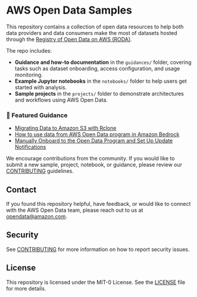 # AWS Open Data Samples

This repository contains a collection of open data resources to help both data providers and data consumers make the most of datasets hosted through the [Registry of Open Data on AWS (RODA)](https://registry.opendata.aws/).

The repo includes:

- **Guidance and how-to documentation** in the `guidances/` folder, covering tasks such as dataset onboarding, access configuration, and usage monitoring.
- **Example Jupyter notebooks** in the `notebooks/` folder to help users get started with analysis.
- **Sample projects** in the `projects/` folder to demonstrate architectures and workflows using AWS Open Data.
  
### 📘 Featured Guidance
- [Migrating Data to Amazon S3 with Rclone](guidances/migrating-data-to-S3-with-rclone.md)
- [How to use data from AWS Open Data program in Amazon Bedrock](guidances/how-to-use-data-from-AWS-Open-Data-program-in-Amazon-Bedrock.md)
- [Manually Onboard to the Open Data Program and Set Up Update Notifications](guidances/configuring-public-data-access-with-S3-and-SNS.md)

We encourage contributions from the community. If you would like to submit a new sample, project, notebook, or guidance, please review our [CONTRIBUTING](CONTRIBUTING.md) guidelines.

## Contact

If you found this repository helpful, have feedback, or would like to connect with the AWS Open Data team, please reach out to us at opendata@amazon.com.

## Security

See [CONTRIBUTING](CONTRIBUTING.md) for more information on how to report security issues.

## License

This repository is licensed under the MIT-0 License. See the [LICENSE](LICENSE) file for more details.